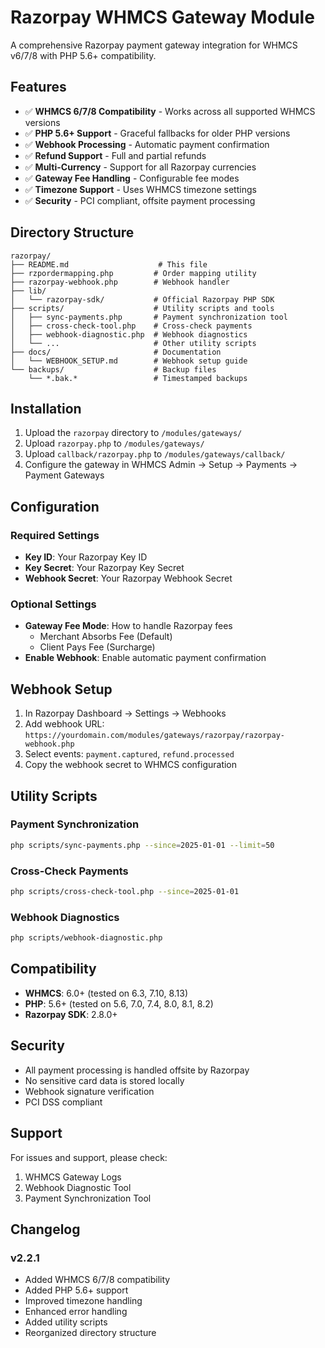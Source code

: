 # Razorpay WHMCS Gateway Module

A comprehensive Razorpay payment gateway integration for WHMCS v6/7/8 with PHP 5.6+ compatibility.

## Features

- ✅ **WHMCS 6/7/8 Compatibility** - Works across all supported WHMCS versions
- ✅ **PHP 5.6+ Support** - Graceful fallbacks for older PHP versions
- ✅ **Webhook Processing** - Automatic payment confirmation
- ✅ **Refund Support** - Full and partial refunds
- ✅ **Multi-Currency** - Support for all Razorpay currencies
- ✅ **Gateway Fee Handling** - Configurable fee modes
- ✅ **Timezone Support** - Uses WHMCS timezone settings
- ✅ **Security** - PCI compliant, offsite payment processing

## Directory Structure

```
razorpay/
├── README.md                    # This file
├── rzpordermapping.php         # Order mapping utility
├── razorpay-webhook.php        # Webhook handler
├── lib/
│   └── razorpay-sdk/           # Official Razorpay PHP SDK
├── scripts/                    # Utility scripts and tools
│   ├── sync-payments.php       # Payment synchronization tool
│   ├── cross-check-tool.php    # Cross-check payments
│   ├── webhook-diagnostic.php  # Webhook diagnostics
│   └── ...                     # Other utility scripts
├── docs/                       # Documentation
│   └── WEBHOOK_SETUP.md        # Webhook setup guide
└── backups/                    # Backup files
    └── *.bak.*                 # Timestamped backups
```

## Installation

1. Upload the `razorpay` directory to `/modules/gateways/`
2. Upload `razorpay.php` to `/modules/gateways/`
3. Upload `callback/razorpay.php` to `/modules/gateways/callback/`
4. Configure the gateway in WHMCS Admin → Setup → Payments → Payment Gateways

## Configuration

### Required Settings
- **Key ID**: Your Razorpay Key ID
- **Key Secret**: Your Razorpay Key Secret
- **Webhook Secret**: Your Razorpay Webhook Secret

### Optional Settings
- **Gateway Fee Mode**: How to handle Razorpay fees
  - Merchant Absorbs Fee (Default)
  - Client Pays Fee (Surcharge)
- **Enable Webhook**: Enable automatic payment confirmation

## Webhook Setup

1. In Razorpay Dashboard → Settings → Webhooks
2. Add webhook URL: `https://yourdomain.com/modules/gateways/razorpay/razorpay-webhook.php`
3. Select events: `payment.captured`, `refund.processed`
4. Copy the webhook secret to WHMCS configuration

## Utility Scripts

### Payment Synchronization
```bash
php scripts/sync-payments.php --since=2025-01-01 --limit=50
```

### Cross-Check Payments
```bash
php scripts/cross-check-tool.php --since=2025-01-01
```

### Webhook Diagnostics
```bash
php scripts/webhook-diagnostic.php
```

## Compatibility

- **WHMCS**: 6.0+ (tested on 6.3, 7.10, 8.13)
- **PHP**: 5.6+ (tested on 5.6, 7.0, 7.4, 8.0, 8.1, 8.2)
- **Razorpay SDK**: 2.8.0+

## Security

- All payment processing is handled offsite by Razorpay
- No sensitive card data is stored locally
- Webhook signature verification
- PCI DSS compliant

## Support

For issues and support, please check:
1. WHMCS Gateway Logs
2. Webhook Diagnostic Tool
3. Payment Synchronization Tool

## Changelog

### v2.2.1
- Added WHMCS 6/7/8 compatibility
- Added PHP 5.6+ support
- Improved timezone handling
- Enhanced error handling
- Added utility scripts
- Reorganized directory structure
